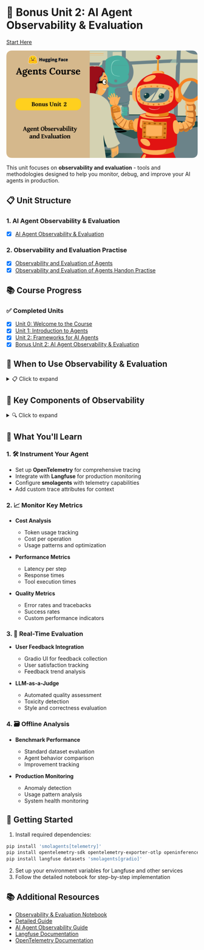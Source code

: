# 🧠 Bonus Unit 2: AI Agent Observability & Evaluation
[Start Here](AI-Agent-Observability-&-Evaluation.md)

![Bonus Unit - 2 AI Agent Observability & Evaluation Thumbnail](../assets/thumbnail-bonus2.png)

This unit focuses on **observability and evaluation** - tools and methodologies designed to help you monitor, debug, and improve your AI agents in production.

## 📋 Unit Structure

### 1. AI Agent Observability & Evaluation
- [x] [AI Agent Observability & Evaluation](./AI-Agent-Observability-&-Evaluation.md)

### 2. Observability and Evaluation Practise
- [x] [Observability and Evaluation of Agents](./Obervability-&-Evaluation-of-Agents.md)
- [x] [Observability and Evaluation of Agents Handon Practise](./monitoring_and_evaluating_agents_notebook.ipynb)

## 📚 Course Progress

### ✅ Completed Units
- [x] [Unit 0: Welcome to the Course](../Unit-0-Welcome/README.md)
- [x] [Unit 1: Introduction to Agents](../Unit-1-Intro-to-Agents/README.md)
- [x] [Unit 2: Frameworks for AI Agents](../Unit-2-Framework-for-AI-Agents/README.md)
- [x] [Bonus Unit 2: AI Agent Observability & Evaluation](AI-Agent-Observability-&-Evaluation.md)

## 📌 When to Use Observability & Evaluation

<details>
<summary>📋 Click to expand</summary>

Use observability and evaluation when:

- You **deploy AI agents** in production environments
- You need to **debug task failures** or suboptimal results
- You want to **monitor costs** and performance in real-time
- You aim to **improve reliability** through feedback loops
- You need to **track usage patterns** and optimize resources

Skip it when:
- You're in early development/prototyping
- You have simple, non-critical applications
- You don't need detailed performance insights
</details>

## 🔧 Key Components of Observability

<details>
<summary>🔍 Click to expand</summary>

To build robust observability for your agents, you need:

- **Tracing System** – OpenTelemetry for comprehensive monitoring
- **Metrics Collection** – Cost, latency, and quality metrics
- **Feedback Mechanisms** – User feedback and LLM-as-a-Judge
- **Visualization Tools** – Langfuse dashboard for insights
- **Alerting System** – For anomalies and critical issues
- **Evaluation Framework** – For benchmarking and improvement
</details>

## 🎯 What You'll Learn

### 1. 🛠️ Instrument Your Agent
- Set up **OpenTelemetry** for comprehensive tracing
- Integrate with **Langfuse** for production monitoring
- Configure **smolagents** with telemetry capabilities
- Add custom trace attributes for context

### 2. 📈 Monitor Key Metrics
- **Cost Analysis**
  * Token usage tracking
  * Cost per operation
  * Usage patterns and optimization

- **Performance Metrics**
  * Latency per step
  * Response times
  * Tool execution times

- **Quality Metrics**
  * Error rates and tracebacks
  * Success rates
  * Custom performance indicators

### 3. 🧪 Real-Time Evaluation
- **User Feedback Integration**
  * Gradio UI for feedback collection
  * User satisfaction tracking
  * Feedback trend analysis

- **LLM-as-a-Judge**
  * Automated quality assessment
  * Toxicity detection
  * Style and correctness evaluation

### 4. 🗃️ Offline Analysis
- **Benchmark Performance**
  * Standard dataset evaluation
  * Agent behavior comparison
  * Improvement tracking

- **Production Monitoring**
  * Anomaly detection
  * Usage pattern analysis
  * System health monitoring

## 🚀 Getting Started

1. Install required dependencies:
```bash
pip install 'smolagents[telemetry]'
pip install opentelemetry-sdk opentelemetry-exporter-otlp openinference-instrumentation-smolagents
pip install langfuse datasets 'smolagents[gradio]'
```

2. Set up your environment variables for Langfuse and other services
3. Follow the detailed notebook for step-by-step implementation

## 📚 Additional Resources

- [Observability & Evaluation Notebook](./monitoring_and_evaluating_agents_notebook.ipynb)
- [Detailed Guide](./Obervability-&-Evaluation-of-Agents.md)
- [AI Agent Observability Guide](./AI-Agent-Observability-&-Evaluation.md)
- [Langfuse Documentation](https://langfuse.com/docs)
- [OpenTelemetry Documentation](https://opentelemetry.io/docs/)
